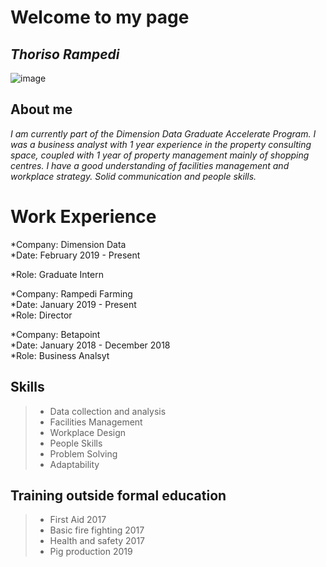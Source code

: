 # Welcome to my page
## *Thoriso Rampedi*
![image](link)

## About me
*I am currently part of the Dimension Data Graduate Accelerate Program. I was a business analyst with 1 year experience in the property consulting space, coupled with 1 year of property management mainly of shopping centres. I have a good understanding of facilities management and workplace strategy. Solid communication and people skills.* 

# Work Experience 

*Company: Dimension Data  
*Date: February 2019 - Present 

*Role: Graduate Intern 

*Company: Rampedi Farming   
*Date: January 2019 - Present  
*Role: Director 

*Company: Betapoint   
*Date: January 2018 - December 2018  
*Role: Business Analsyt

## Skills 
>
> - Data collection and analysis
> - Facilities Management 
> - Workplace Design
> - People Skills 
> - Problem Solving 
> - Adaptability 

## Training outside formal education 
>
> - First Aid 2017
> - Basic fire fighting 2017
> - Health and safety 2017
> - Pig production 2019
 



 
 


 

 
